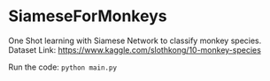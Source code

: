 # SiameseForMonkeys
One Shot learning with Siamese Network to classify monkey species.
Dataset Link: https://www.kaggle.com/slothkong/10-monkey-species

Run the code: `python main.py`

